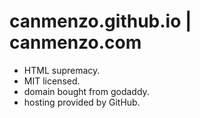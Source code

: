 # canmenzo.github.io | canmenzo.com

- HTML supremacy.
- MIT licensed.
- domain bought from godaddy.
- hosting provided by GitHub.
